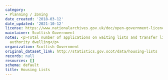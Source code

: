 ```yaml
---
category:
- Planning / Zoning
date_created: '2018-03-12'
date_updated: '2021-10-12'
license: https://www.nationalarchives.gov.uk/doc/open-government-licence/version/3/
maintainer: Scottish Government
notes: <p>Total number of applications on waiting lists and transfer lists for a local
  authority dwelling</p>
organization: Scottish Government
original_dataset_link: http://statistics.gov.scot/data/housing-lists
records: null
resources: []
schema: default
title: Housing Lists
---
```

